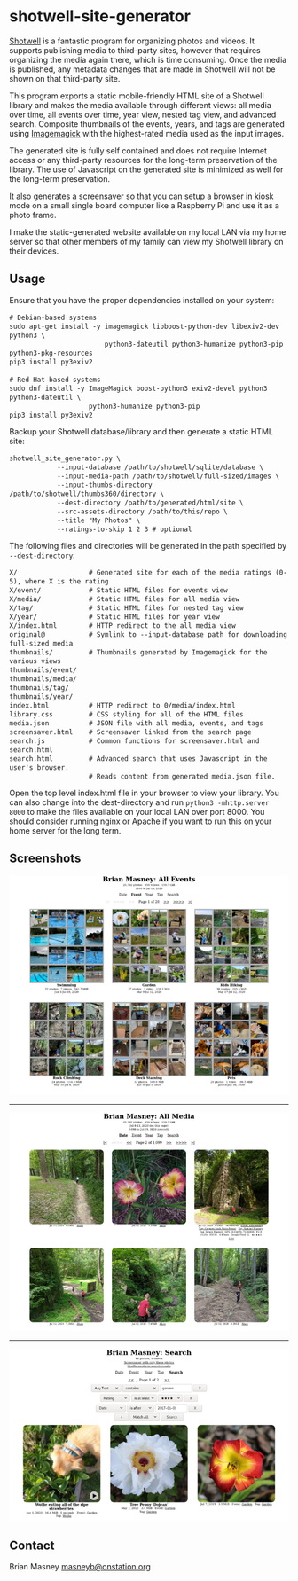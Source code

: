 # shotwell-site-generator

[Shotwell](https://wiki.gnome.org/Apps/Shotwell) is a fantastic program for organizing photos
and videos. It supports publishing media to third-party sites, however that requires
organizing the media again there, which is time consuming. Once the media is published, any
metadata changes that are made in Shotwell will not be shown on that third-party site.

This program exports a static mobile-friendly HTML site of a Shotwell library and makes the
media available through different views: all media over time, all events over time, year view,
nested tag view, and advanced search. Composite thumbnails of the events, years, and tags are
generated using [Imagemagick](https://imagemagick.org/index.php) with the highest-rated media
used as the input images.

The generated site is fully self contained and does not require Internet access or any
third-party resources for the long-term preservation of the library. The use of Javascript on
the generated site is minimized as well for the long-term preservation.

It also generates a screensaver so that you can setup a browser in kiosk mode on a small single
board computer like a Raspberry Pi and use it as a photo frame.

I make the static-generated website available on my local LAN via my home server so that other
members of my family can view my Shotwell library on their devices. 

## Usage

Ensure that you have the proper dependencies installed on your system:

    # Debian-based systems
    sudo apt-get install -y imagemagick libboost-python-dev libexiv2-dev python3 \
                            python3-dateutil python3-humanize python3-pip python3-pkg-resources
    pip3 install py3exiv2
    
    # Red Hat-based systems
    sudo dnf install -y ImageMagick boost-python3 exiv2-devel python3 python3-dateutil \
                        python3-humanize python3-pip
    pip3 install py3exiv2

Backup your Shotwell database/library and then generate a static HTML site:

    shotwell_site_generator.py \
                --input-database /path/to/shotwell/sqlite/database \
                --input-media-path /path/to/shotwell/full-sized/images \
                --input-thumbs-directory /path/to/shotwell/thumbs360/directory \
                --dest-directory /path/to/generated/html/site \
                --src-assets-directory /path/to/this/repo \
                --title "My Photos" \
                --ratings-to-skip 1 2 3 # optional

The following files and directories will be generated in the path specified by
`--dest-directory`:

    X/                  # Generated site for each of the media ratings (0-5), where X is the rating
    X/event/            # Static HTML files for events view
    X/media/            # Static HTML files for all media view
    X/tag/              # Static HTML files for nested tag view
    X/year/             # Static HTML files for year view
    X/index.html        # HTTP redirect to the all media view
    original@           # Symlink to --input-database path for downloading full-sized media
    thumbnails/         # Thumbnails generated by Imagemagick for the various views
    thumbnails/event/
    thumbnails/media/
    thumbnails/tag/
    thumbnails/year/
    index.html          # HTTP redirect to 0/media/index.html
    library.css         # CSS styling for all of the HTML files
    media.json          # JSON file with all media, events, and tags
    screensaver.html    # Screensaver linked from the search page
    search.js           # Common functions for screensaver.html and search.html
    search.html         # Advanced search that uses Javascript in the user's browser.
                        # Reads content from generated media.json file.

Open the top level index.html file in your browser to view your library. You can also change
into the dest-directory and run `python3 -mhttp.server 8000` to make the files available on your
local LAN over port 8000. You should consider running nginx or Apache if you want to run this
on your home server for the long term.

## Screenshots

![All Events](screenshots/all_events.png?raw=1)

---

![All Media](screenshots/all_media.png?raw=1)

---

![Search](screenshots/search.png?raw=1)

## Contact

Brian Masney [masneyb@onstation.org](mailto:masneyb@onstation.org)
